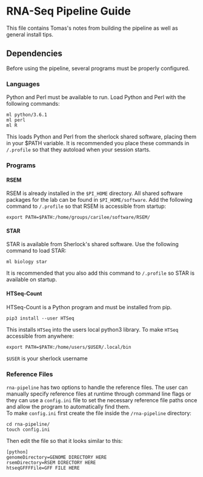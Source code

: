 # RNA-Seq Pipeline Guide
This file contains Tomas's notes from building the pipeline as well as general install tips. 
## Dependencies
Before using the pipeline, several programs must be properly configured.
### Languages
Python and Perl must be available to run. Load Python and Perl with the following commands:
```
ml python/3.6.1
ml perl
ml R
```
This loads Python and Perl from the sherlock shared software, placing them in your $PATH variable. It is recommended you place these commands in `/.profile` so that they autoload when your session starts.
### Programs
#### RSEM
RSEM is already installed in the `$PI_HOME` directory. All shared software packages for the lab can be found in `$PI_HOME/software`. Add the following command to `/.profile` so that RSEM is accessible from startup:
```
export PATH=$PATH:/home/groups/carilee/software/RSEM/
```
#### STAR
STAR is available from Sherlock's shared software. Use the following command to load STAR:
```
ml biology star
```
It is recommended that you also add this command to `/.profile` so STAR is available on startup.
#### HTSeq-Count
HTSeq-Count is a Python program and must be installed from pip. 
```
pip3 install --user HTSeq
```
This installs `HTSeq` into the users local python3 library. To make `HTSeq` accessible from anywhere:
```
export PATH=$PATH:/home/users/$USER/.local/bin
```
`$USER` is your sherlock username
### Reference Files
`rna-pipeline` has two options to handle the reference files. The user can manually specify reference files at runtime through command line flags or they can use a `config.ini` file to set the necessary reference file paths once and allow the program to automatically find them.  
To make `config.ini` first create the file inside the `/rna-pipeline` directory:
```
cd rna-pipeline/
touch config.ini
```
Then edit the file so that it looks similar to this:
```
[python]
genomeDirectory=GENOME DIRECTORY HERE
rsemDirectory=RSEM DIRECTORY HERE
htseqGFFFFile=GFF FILE HERE
```


